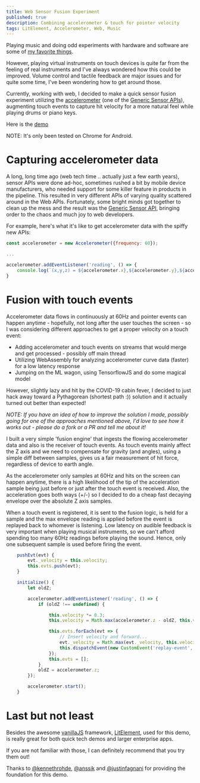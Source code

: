 ```yaml
---
title: Web Sensor Fusion Experiment
published: true
description: Combining accelerometer & touch for pointer velocity
tags: LitElement, Accelerometer, Web, Music
---
```


Playing music and doing odd experiments with hardware and software are some of [my favorite things](https://www.youtube.com/watch?v=4_PUZkJ79BE).

However, playing virtual instruments on touch devices is quite far from the feeling of real instruments and I've always wondered how this could be improved. Volume control and tactile feedback are major issues and for quite some time, I've been wondering how to get around those.

Currently, working with web, I decided to make a quick sensor fusion experiment utilizing the [accelerometer](https://www.w3.org/TR/accelerometer) (one of the [Generic Sensor APIs](https://www.w3.org/TR/generic-sensor/)), augmenting touch events to capture hit velocity for a more natural feel while playing drums or piano keys.

Here is the [demo](https://larsgk.github.io/sensor-fusion)

NOTE: It's only been tested on Chrome for Android.

# Capturing accelerometer data

A long, long time ago (web tech time .. actually just a few earth years), sensor APIs were done ad-hoc, sometimes rushed a bit by mobile device  manufacturers, who needed support for some killer feature in products in the pipeline.  This resulted in very different APIs of varying quality scattered around in the Web APIs.  Fortunately, some bright minds got together to clean up the mess and the result was the [Generic Sensor API](https://www.w3.org/TR/generic-sensor/), bringing order to the chaos and much joy to web developers.

For example, here's what it's like to get accelerometer data with the spiffy new APIs:

```javascript
const accelerometer = new Accelerometer({frequency: 60});

...

accelerometer.addEventListener('reading', () => {
    console.log(`(x,y,z) = ${accelerometer.x},${accelerometer.y},${accelerometer.z}`);
}
```

# Fusion with touch events

Accelerometer data flows in continuously at 60Hz and pointer events can happen anytime - hopefully, not long after the user touches the screen -
so I was considering different approaches to get a proper velocity on a touch event:

 * Adding accelerometer and touch events on streams that would merge and get processed - possibly off main thread
 * Utilizing WebAssembly for analyzing accelerometer curve data (faster) for a low latency response
 * Jumping on the ML wagon, using TensorflowJS and do some magical model

However, slightly lazy and hit by the COVID-19 cabin fever, I decided to just hack away toward a Pythagorean (shortest path :)) solution
and it actually turned out better than expected!

*NOTE: If you have an idea of how to improve the solution I made, possibly going for one of the approaches mentioned above, I'd love to see how it works out - please do a fork or a PR and tell me about it!*

I built a very simple 'fusion engine' that ingests the flowing accelerometer data and also is the receiver of touch events. As touch events mainly affect the Z axis and we need to compensate for gravity (and angles), using a simple diff between samples, gives us a fair measurement of hit force, regardless of device to earth angle.

As the accelerometer only samples at 60Hz and hits on the screen can happen anytime, there is a high likelihood of the tip of the acceleration sample being just before or just after the touch event is received. Also, the acceleration goes both ways (+/-) so I decided to do a cheap fast decaying envelope over the absolute Z axis samples.

When a touch event is registered, it is sent to the fusion logic, is held for a sample and the max envelope reading is applied before the event is replayed back to whomever is listening. Low latency on audible feedback is very important when playing musical instruments, so we can't afford spending too many 60Hz readings before playing the sound. Hence, only one subsequent sample is used before firing the event.

```javascript
    pushEvt(evt) {
        evt._velocity = this.velocity;
        this.evts.push(evt);
    }

    initialize() {
        let oldZ;

        accelerometer.addEventListener('reading', () => {
            if (oldZ !== undefined) {

                this.velocity *= 0.3;
                this.velocity = Math.max(accelerometer.z - oldZ, this.velocity);

                this.evts.forEach(evt => {
                    // Insert velocity and forward...
                    evt._velocity = Math.max(evt._velocity, this.velocity);
                    this.dispatchEvent(new CustomEvent('replay-event', {detail: evt}));
                });
                this.evts = [];
            }
            oldZ = accelerometer.z;
        });

        accelerometer.start();
    }
```

# Last but not least

Besides the awesome [vanillaJS](http://vanilla-js.com/) framework, [LitElement](https://lit-element.polymer-project.org/), used for this demo, is really great for both quick tech demos and larger enterprise apps.

If you are not familiar with those, I can definitely recommend that you try them out!

Thanks to [@kennethrohde](https://twitter.com/kennethrohde), [@anssik](https://twitter.com/anssik) and [@justinfagnani](https://twitter.com/justinfagnani) for providing the foundation for this demo.

